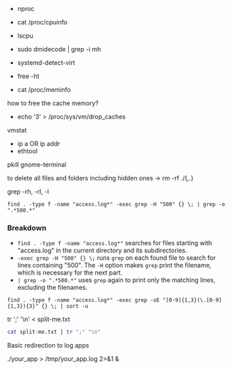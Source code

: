 
- nproc
- cat /proc/cpuinfo
- lscpu
- sudo dmidecode | grep -i mh

- systemd-detect-virt

- free -ht
- cat /proc/meminfo

how to free the cache memory?
- echo '3' > /proc/sys/vm/drop_caches

vmstat

- ip a OR ip addr
- ethtool

pkill gnome-terminal


to delete all files and folders including hidden ones -> rm -rf ./{*,.*}

grep -rh, -rl, -l


`find . -type f -name "access.log*" -exec grep -H "500" {} \; | grep -o ".*500.*"`

### Breakdown

- `find . -type f -name "access.log*"` searches for files starting with "access.log" in the current directory and its subdirectories.
- `-exec grep -H "500" {} \;` runs `grep` on each found file to search for lines containing "500". The `-H` option makes `grep` print the filename, which is necessary for the next part.
- `| grep -o ".*500.*"` uses `grep` again to print only the matching lines, excluding the filenames.


```
find . -type f -name "access.log*" -exec grep -oE "[0-9]{1,3}(\.[0-9]{1,3}){3}" {} \; | sort -u
```


tr ';' '\n' < split-me.txt
```bash
cat split-me.txt | tr ";" "\n"
```

Basic redirection to log apps 

./your_app > /tmp/your_app.log 2>&1 &
